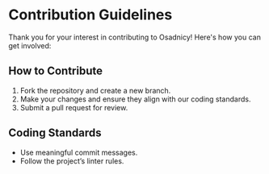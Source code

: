 # Contribution Guidelines

Thank you for your interest in contributing to Osadnicy! Here's how you can get involved:

## How to Contribute
1. Fork the repository and create a new branch.
2. Make your changes and ensure they align with our coding standards.
3. Submit a pull request for review.

## Coding Standards
- Use meaningful commit messages.
- Follow the project’s linter rules.

